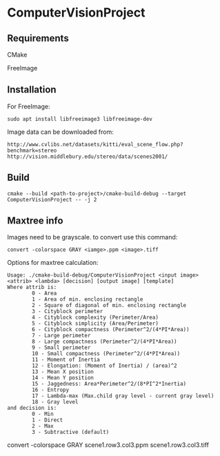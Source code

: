 # ComputerVisionProject

## Requirements
CMake

FreeImage


## Installation
For FreeImage:
```
sudo apt install libfreeimage3 libfreeimage-dev
```
Image data can be downloaded from:
```
http://www.cvlibs.net/datasets/kitti/eval_scene_flow.php?benchmark=stereo
http://vision.middlebury.edu/stereo/data/scenes2001/
```
## Build
```
cmake --build <path-to-project>/cmake-build-debug --target ComputerVisionProject -- -j 2
```
## Maxtree info
Images need to be grayscale. to convert use this command:
```
convert -colorspace GRAY <iamge>.ppm <image>.tiff
```
Options for maxtree calculation:
```
Usage: ./cmake-build-debug/ComputerVisionProject <input image> <attrib> <lambda> [decision] [output image] [template]
Where attrib is:
        0 - Area
        1 - Area of min. enclosing rectangle
        2 - Square of diagonal of min. enclosing rectangle
        3 - Cityblock perimeter
        4 - Cityblock complexity (Perimeter/Area)
        5 - Cityblock simplicity (Area/Perimeter)
        6 - Cityblock compactness (Perimeter^2/(4*PI*Area))
        7 - Large perimeter
        8 - Large compactness (Perimeter^2/(4*PI*Area))
        9 - Small perimeter
        10 - Small compactness (Perimeter^2/(4*PI*Area))
        11 - Moment of Inertia
        12 - Elongation: (Moment of Inertia) / (area)^2
        13 - Mean X position
        14 - Mean Y position
        15 - Jaggedness: Area*Perimeter^2/(8*PI^2*Inertia)
        16 - Entropy
        17 - Lambda-max (Max.child gray level - current gray level)
        18 - Gray level
and decision is:
        0 - Min
        1 - Direct
        2 - Max
        3 - Subtractive (default)
```
convert -colorspace GRAY scene1.row3.col3.ppm scene1.row3.col3.tiff